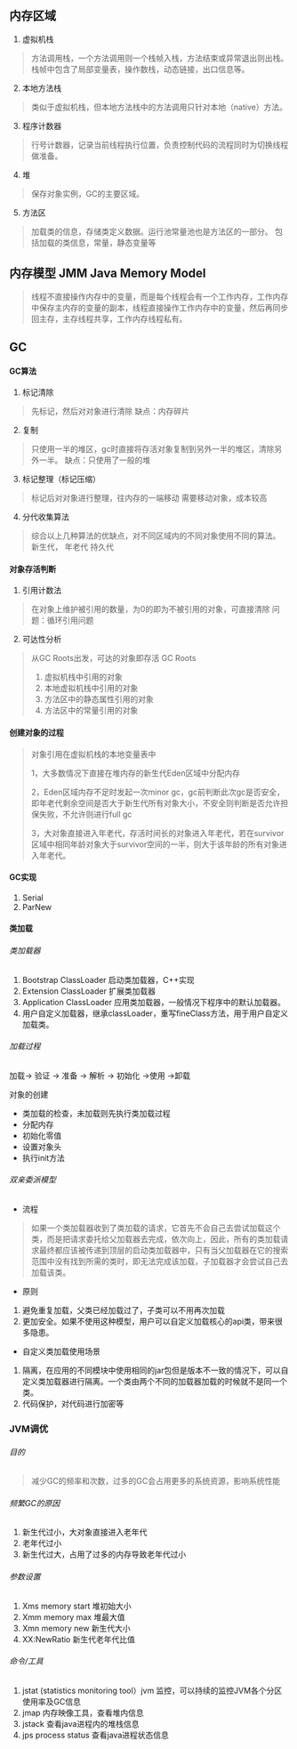 ## 内存区域
1. 虚拟机栈
> 方法调用栈，一个方法调用则一个栈帧入栈，方法结束或异常退出则出栈。栈帧中包含了局部变量表，操作数栈，动态链接，出口信息等。
2. 本地方法栈
> 类似于虚拟机栈，但本地方法栈中的方法调用只针对本地（native）方法。
3. 程序计数器
> 行号计数器，记录当前线程执行位置，负责控制代码的流程同时为切换线程做准备。
4. 堆
> 保存对象实例，GC的主要区域。
5. 方法区
> 加载类的信息，存储类定义数据。运行池常量池也是方法区的一部分。
> 包括加载的类信息，常量，静态变量等

## 内存模型 JMM Java Memory Model
> 线程不直接操作内存中的变量，而是每个线程会有一个工作内存，工作内存中保存主内存的变量的副本，线程直接操作工作内存中的变量，然后再同步回主存，主存线程共享，工作内存线程私有。

## GC

#### GC算法
1. 标记清除
>  先标记，然后对对象进行清除
> 缺点：内存碎片
2. 复制
> 只使用一半的堆区，gc时直接将存活对象复制到另外一半的堆区，清除另外一半。
> 缺点：只使用了一般的堆
3. 标记整理（标记压缩）
> 标记后对对象进行整理，往内存的一端移动
> 需要移动对象，成本较高
4. 分代收集算法
> 综合以上几种算法的优缺点，对不同区域内的不同对象使用不同的算法。
> 新生代，
> 年老代
> 持久代

#### 对象存活判断
1. 引用计数法
> 在对象上维护被引用的数量，为0的即为不被引用的对象，可直接清除
> 问题：循环引用问题
2. 可达性分析
> 从GC Roots出发，可达的对象即存活
> GC Roots
> 1. 虚拟机栈中引用的对象
> 2. 本地虚拟机栈中引用的对象
> 3. 方法区中的静态属性引用的对象
> 4. 方法区中的常量引用的对象


#### 创建对象的过程
> 对象引用在虚拟机栈的本地变量表中
>
> 1，大多数情况下直接在堆内存的新生代Eden区域中分配内存
>
> 2，Eden区域内存不足时发起一次minor gc，gc前判断此次gc是否安全，即年老代剩余空间是否大于新生代所有对象大小，不安全则判断是否允许担保失败，不允许则进行full gc
>
> 3，大对象直接进入年老代，存活时间长的对象进入年老代，若在survivor区域中相同年龄对象大于survivor空间的一半，则大于该年龄的所有对象进入年老代。

#### GC实现
1. Serial
2. ParNew

#### 类加载

###### 类加载器
1. Bootstrap ClassLoader 启动类加载器，C++实现
2. Extension ClassLoader 扩展类加载器
3. Application ClassLoader 应用类加载器，一般情况下程序中的默认加载器。
4. 用户自定义加载器，继承classLoader，重写fineClass方法，用于用户自定义加载类。


###### 加载过程
加载-> 验证 -> 准备 -> 解析 -> 初始化 ->使用 ->卸载

对象的创建
- 类加载的检查，未加载则先执行类加载过程
- 分配内存
- 初始化零值
- 设置对象头
- 执行init方法

###### 双亲委派模型

- 流程
> 如果一个类加载器收到了类加载的请求，它首先不会自己去尝试加载这个类，而是把请求委托给父加载器去完成，依次向上，因此，所有的类加载请求最终都应该被传递到顶层的启动类加载器中，只有当父加载器在它的搜索范围中没有找到所需的类时，即无法完成该加载，子加载器才会尝试自己去加载该类。

- 原则
1. 避免重复加载，父类已经加载过了，子类可以不用再次加载
2. 更加安全。如果不使用这种模型，用户可以自定义加载核心的api类，带来很多隐患。

- 自定义类加载使用场景
1. 隔离，在应用的不同模块中使用相同的jar包但是版本不一致的情况下，可以自定义类加载器进行隔离。一个类由两个不同的加载器加载的时候就不是同一个类。
2. 代码保护，对代码进行加密等


### JVM调优
######  目的
> 减少GC的频率和次数，过多的GC会占用更多的系统资源，影响系统性能

###### 频繁GC的原因
1. 新生代过小，大对象直接进入老年代
2. 老年代过小
3. 新生代过大，占用了过多的内存导致老年代过小

###### 参数设置
1. Xms memory start 堆初始大小
2. Xmm memory max 堆最大值
3. Xmn memory new 新生代大小
4. XX:NewRatio 新生代老年代比值
 
###### 命令/工具
1. jstat (statistics monitoring tool）jvm 监控，可以持续的监控JVM各个分区使用率及GC信息
2. jmap 内存映像工具，查看堆内信息
3. jstack 查看java进程内的堆栈信息
4. jps process status 查看java进程状态信息


